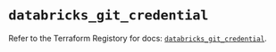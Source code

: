 # `databricks_git_credential`

Refer to the Terraform Registory for docs: [`databricks_git_credential`](https://registry.terraform.io/providers/databricks/databricks/1.21.0/docs/resources/git_credential).
